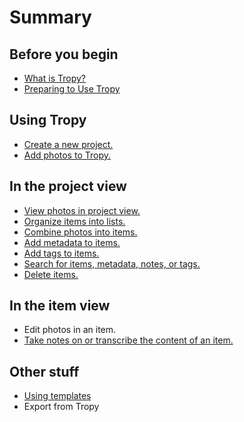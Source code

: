 # Summary

## Before you begin

* [What is Tropy?](README.md#tropy)
* [Preparing to Use Tropy](README.md#prepare)

## Using Tropy

* [Create a new project.](/using_tropy/create_project.md)
* [Add photos to Tropy.](/using_tropy/add_files.md)

## In the project view

* [View photos in project view.](/using_tropy/project_view/view_photos.md)
* [Organize items into lists.](/using_tropy/project_view/lists.md)
* [Combine photos into items.](/using_tropy/project_view/combine_photos.md)
* [Add metadata to items.](/using_tropy/project_view/add_metadata.md)
* [Add tags to items.](/using_tropy/project_view/tags.md)
* [Search for items, metadata, notes, or tags.](/using_tropy/project_view/search.md)
* [Delete items.](/using_tropy/project_view/delete_photos.md)

## In the item view

* Edit photos in an item.
* [Take notes on or transcribe the content of an item.](/using_tropy/item_view/notes.md)

## Other stuff
* [Using templates](using-templates.md)
* Export from Tropy

